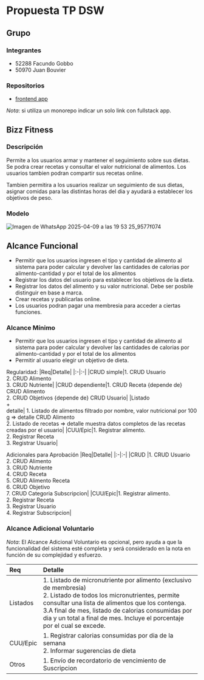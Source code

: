 # Propuesta TP DSW

## Grupo
### Integrantes
* 52288 Facundo Gobbo
* 50970 Juan Bouvier

### Repositorios
* [frontend app]([http://hyperlinkToGihubOrGitlab](https://github.com/JotaBame/TP-DSW-2024-Bouvier-Gobbo/tree/main))
 
*Nota*: si utiliza un monorepo indicar un solo link con fullstack app.

## Bizz Fitness 
### Descripción
Permite a los usuarios armar y mantener el seguimiento sobre sus dietas. Se podra crear recetas y consultar el valor nutricional de alimentos. Los usuarios tambien podran compartir sus recetas online.

Tambien permitira a los usuarios realizar un seguimiento de sus dietas, asignar comidas para las distintas horas del dia y ayudará a establecer los objetivos de peso.


### Modelo
![Imagen de WhatsApp 2025-04-09 a las 19 53 25_9577f074](https://github.com/user-attachments/assets/970f2414-5015-4031-abbc-fb6e1427e6ab)


## Alcance Funcional 
- Permitir que los usuarios ingresen el tipo y cantidad de alimento al sistema para poder calcular y devolver las cantidades de calorias por alimento-cantidad y por el total de los alimentos
- Registrar los datos del usuario para establecer los objetivos de la dieta. 
- Registrar los datos del alimento y su valor nutricional. Debe ser posbile distinguir en base a marca.
- Crear recetas y publicarlas online.
- Los usuarios podran pagar una membresia para acceder a ciertas funciones.
  
### Alcance Mínimo
- Permitir que los usuarios ingresen el tipo y cantidad de alimento al sistema para poder calcular y devolver las cantidades de calorias por alimento-cantidad y por el total de los alimentos
- Permitir al usuario elegir un objetivo de dieta.

Regularidad:
|Req|Detalle|
|:-|:-|
|CRUD simple|1. CRUD Usuario<br>2. CRUD Alimento<br>3. CRUD Nutriente|
|CRUD dependiente|1. CRUD Receta {depende de} CRUD Alimento <br>2. CRUD Objetivos {depende de} CRUD Usuario|
|Listado<br>+<br>detalle| 1. Listado de alimentos filtrado por nombre, valor nutricional por 100 g => detalle CRUD Alimento<br> 2. Listado de recetas => detalle muestra datos completos de las recetas creadas por el usuario|
|CUU/Epic|1. Registrar alimento. <br>2. Registrar Receta<br>3. Registrar Usuario|


Adicionales para Aprobación
|Req|Detalle|
|:-|:-|
|CRUD |1. CRUD Usuario<br>2. CRUD Alimento<br>3. CRUD Nutriente<br>4. CRUD Receta<br>5. CRUD Alimento Receta<br>6. CRUD Objetivo<br>7. CRUD Categoria Subscripcion|
|CUU/Epic|1. Registrar alimento. <br>2. Registrar Receta<br>3. Registrar Usuario<br>4. Registrar Subscripcion|


### Alcance Adicional Voluntario

*Nota*: El Alcance Adicional Voluntario es opcional, pero ayuda a que la funcionalidad del sistema esté completa y será considerado en la nota en función de su complejidad y esfuerzo.

|Req|Detalle|
|:-|:-|
|Listados |1. Listado de micronutriente por alimento (exclusivo de membresia) <br>2. Listado de todos los micronutrientes, permite consultar una lista de alimentos que los contenga.<br>3.A final de mes, listado de calorias consumidas por dia y un total a final de mes. Incluye el porcentaje por el cual se excede.|
|CUU/Epic|1. Registrar calorias consumidas por dia de la semana<br>2. Informar sugerencias de dieta|
|Otros|1. Envío de recordatorio de vencimiento de Suscripcion|
